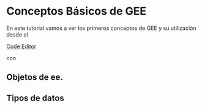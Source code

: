 # Conceptos Básicos de GEE

En este tutorial vamos a ver los primeros conceptos de GEE y su utilización desde el <p><a href="https://code.earthengine.google.com/" target="_blank">Code Editor</a></p> con 

## Objetos de ee.



## Tipos de datos
